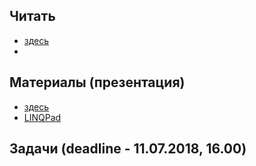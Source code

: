 ## Читать
- [здесь](https://github.com/EPM-RD-NETLAB/.NET-Framework-modules/tree/master/M6.%20Encapsulation.%20Inheritance.%20Polymorphism)
- 

## Материалы (презентация)
- [здесь](https://github.com/EPM-RD-NETLAB/.NET-Framework-modules/tree/master/M6.%20Encapsulation.%20Inheritance.%20Polymorphism)
- [LINQPad](https://drive.google.com/drive/u/0/folders/1Q7be_wEmM9MNLNPRZZkvYs3n2nOjQ4Az)

## Задачи (deadline - 11.07.2018, 16.00)
